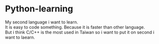 # Python-learning

My second language i want to learn.  
It is easy to code something. Because it is faster than other language.  
But i think C/C++ is the most used in Taiwan so i want to put it on second i want to laearn.
